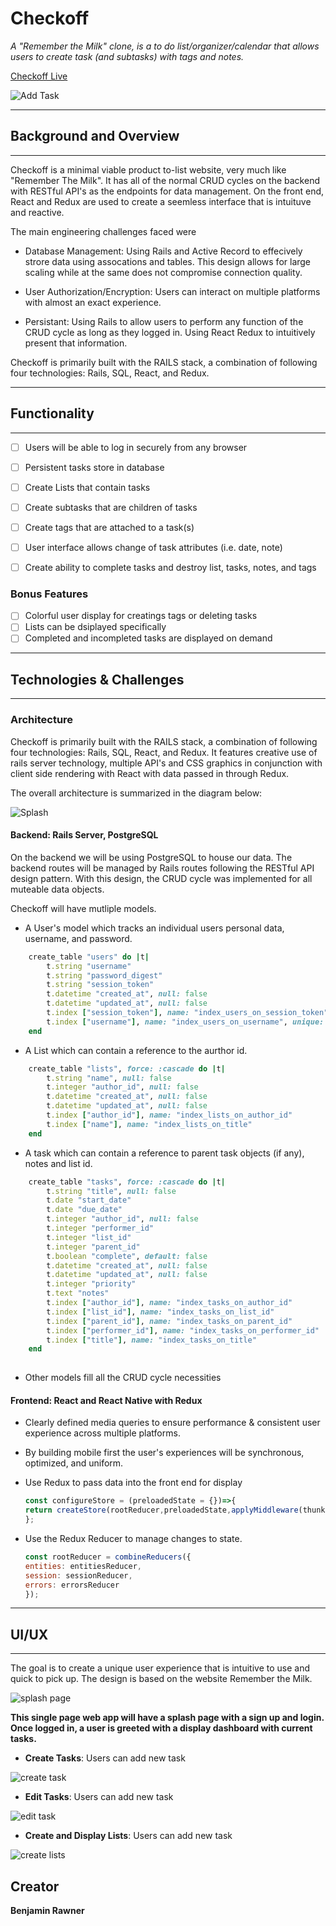 # Checkoff

_A "Remember the Milk" clone, is a to do list/organizer/calendar that allows users to create task (and subtasks) with tags and notes._

[Checkoff Live](https://checkoff-rem-the-milk.herokuapp.com/ "Checkoff")

![Add Task](app/assets/images/checkoff_logo_black_short.png)


***
## Background and Overview
***


Checkoff is a minimal viable product to-list website, very much like "Remember The Milk". It has all of the normal CRUD cycles on the backend with RESTful API's as the endpoints for data management. On the front end, React and Redux are used to create a seemless interface that is intuituve and reactive.

The main engineering challenges faced were


- Database Management: Using Rails and Active Record to effecively strore data using assocations and tables. This design allows for large scaling while at the same does not compromise connection quality.

- User Authorization/Encryption: Users can interact on multiple platforms with almost an exact experience.

- Persistant: Using Rails to allow users to perform any function of the CRUD cycle as long as they logged in. Using React Redux to intuitively present that information.



Checkoff is primarily built with the RAILS stack, a combination of following four technologies: Rails, SQL, React, and Redux.


***
## Functionality
***

- [ ] Users will be able to log in securely from any browser
- [ ] Persistent tasks store in database
- [ ] Create Lists that contain tasks
- [ ] Create subtasks that are children of tasks
- [ ] Create tags that are attached to a task(s)
- [ ] User interface allows change of task attributes (i.e. date, note)
- [ ] Create ability to complete tasks and destroy list, tasks, notes, and tags


### Bonus Features

- [ ] Colorful user display for creatings tags or deleting tasks
- [ ] Lists can be dsiplayed specifically
- [ ] Completed and incompleted tasks are displayed on demand

***
## Technologies & Challenges
***

### Architecture

Checkoff is primarily built with the RAILS stack, a combination of following four technologies: Rails, SQL, React, and Redux. It features creative use of rails server technology, multiple API's and CSS graphics in conjunction with client side rendering with React with data passed in through Redux.

The overall architecture is summarized in the diagram below:

![Splash](./readme_files/rails-react-redux.png)

#### Backend: Rails Server, PostgreSQL

On the backend we will be using PostgreSQL to house our data. The backend routes will be managed by Rails routes following the RESTful API design pattern. With this design, the CRUD cycle was implemented for all muteable data objects.

Checkoff will have mutliple models.
- A User's model which tracks an individual users personal data, username, and password.
```ruby
    create_table "users" do |t|
        t.string "username"
        t.string "password_digest"
        t.string "session_token"
        t.datetime "created_at", null: false
        t.datetime "updated_at", null: false
        t.index ["session_token"], name: "index_users_on_session_token", unique: true
        t.index ["username"], name: "index_users_on_username", unique: true
    end
```
- A List which can contain a reference to the aurthor id.

```ruby
    create_table "lists", force: :cascade do |t|
        t.string "name", null: false
        t.integer "author_id", null: false
        t.datetime "created_at", null: false
        t.datetime "updated_at", null: false
        t.index ["author_id"], name: "index_lists_on_author_id"
        t.index ["name"], name: "index_lists_on_title"
    end
```
- A task which can contain a reference to parent task objects (if any), notes and list id.

```ruby
    create_table "tasks", force: :cascade do |t|
        t.string "title", null: false
        t.date "start_date"
        t.date "due_date"
        t.integer "author_id", null: false
        t.integer "performer_id"
        t.integer "list_id"
        t.integer "parent_id"
        t.boolean "complete", default: false
        t.datetime "created_at", null: false
        t.datetime "updated_at", null: false
        t.integer "priority"
        t.text "notes"
        t.index ["author_id"], name: "index_tasks_on_author_id"
        t.index ["list_id"], name: "index_tasks_on_list_id"
        t.index ["parent_id"], name: "index_tasks_on_parent_id"
        t.index ["performer_id"], name: "index_tasks_on_performer_id"
        t.index ["title"], name: "index_tasks_on_title"
    end
    


```
- Other models fill all the CRUD cycle necessities



#### Frontend: React and React Native with Redux

- Clearly defined media queries to ensure performance  & consistent user experience across multiple platforms.

- By building mobile first the user's experiences will be synchronous, optimized, and uniform.



- Use Redux to pass data into the front end for display
    ```javascript
    const configureStore = (preloadedState = {})=>{
    return createStore(rootReducer,preloadedState,applyMiddleware(thunk));
    };
    ```

- Use the Redux Reducer to manage changes to state.
    ```javascript
    const rootReducer = combineReducers({
    entities: entitiesReducer,
    session: sessionReducer,
    errors: errorsReducer
    });

    ```


***
## UI/UX
***

The goal is to create a unique user experience that is intuitive to use and quick to pick up. The design is based on the website Remember the Milk.


![splash page](readme_files/splash.png)

**This single page web app will have a splash page with a sign up and login. Once logged in, a user is greeted with a display dashboard with current tasks.**
- **Create Tasks**: Users can add new task

![create task](readme_files/create_task.gif)

- **Edit Tasks**: Users can add new task

![edit task](readme_files/edit_task.gif)

- **Create and Display Lists**: Users can add new task

![create lists](readme_files/create_list.gif)







## Creator

**Benjamin Rawner**



